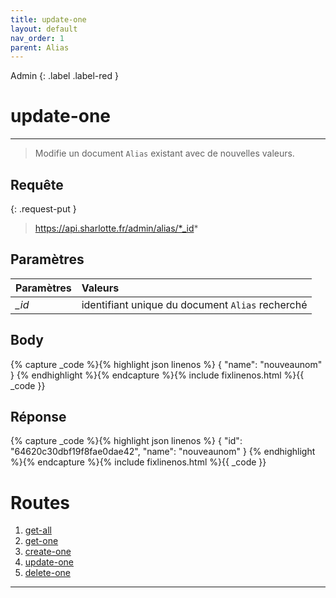 ```yaml
---
title: update-one
layout: default
nav_order: 1
parent: Alias
---
```


Admin
{: .label .label-red }

<!-- DÉBUT DE LA ROUTE -->
# update-one
----

> Modifie un document `Alias` existant avec de nouvelles valeurs.

## Requête

{: .request-put }
> https://api.sharlotte.fr/admin/alias/*_id*

## Paramètres

| Paramètres | Valeurs                                          |
|:-----------|:-------------------------------------------------|
| *_id*      | identifiant unique du document `Alias` recherché |

## Body
{% capture _code %}{% highlight json linenos %}
{
    "name": "nouveaunom"
}
{% endhighlight %}{% endcapture %}{% include fixlinenos.html %}{{ _code }}

## Réponse
{% capture _code %}{% highlight json linenos %}
{
    "id": "64620c30dbf19f8fae0dae42",
    "name": "nouveaunom"
}
{% endhighlight %}{% endcapture %}{% include fixlinenos.html %}{{ _code }}
<!-- FIN DE LA ROUTE -->

# Routes

1. [get-all]
1. [get-one]
1. [create-one]
1. [update-one]
1. [delete-one]

----

[Units]: user/units.html
[get-all]: #get-all
[get-one]: #get-one
[create-one]: #create-one
[update-one]: #update-one
[delete-one]: #delete-one